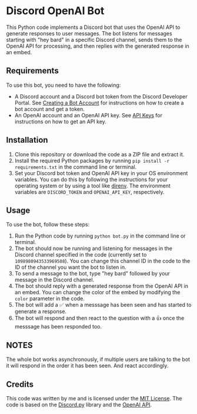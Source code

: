 # Discord OpenAI Bot

This Python code implements a Discord bot that uses the OpenAI API to generate responses to user messages. The bot listens for messages starting with "hey bard" in a specific Discord channel, sends them to the OpenAI API for processing, and then replies with the generated response in an embed.

## Requirements

To use this bot, you need to have the following:

- A Discord account and a Discord bot token from the Discord Developer Portal. See [Creating a Bot Account](https://discordpy.readthedocs.io/en/stable/discord.html#creating-a-bot-account) for instructions on how to create a bot account and get a token.
- An OpenAI account and an OpenAI API key. See [API Keys](https://beta.openai.com/docs/api-reference/authentication/api-keys) for instructions on how to get an API key.

## Installation

1. Clone this repository or download the code as a ZIP file and extract it.
2. Install the required Python packages by running `pip install -r requirements.txt` in the command line or terminal.
3. Set your Discord bot token and OpenAI API key in your OS environment variables. You can do this by following the instructions for your operating system or by using a tool like [direnv](https://direnv.net/). The environment variables are `DISCORD_TOKEN` and `OPENAI_API_KEY`, respectively.

## Usage

To use the bot, follow these steps:

1. Run the Python code by running `python bot.py` in the command line or terminal.
2. The bot should now be running and listening for messages in the Discord channel specified in the code (currently set to `1098980943533969508`). You can change this channel ID in the code to the ID of the channel you want the bot to listen in.
3. To send a message to the bot, type "hey bard" followed by your message in the Discord channel.
4. The bot should reply with a generated response from the OpenAI API in an embed. You can change the color of the embed by modifying the `color` parameter in the code.
5. The bot will add a ✅ when a messsage has been seen and has started to generate a response.
6. The bot will respond and then react to the question with a 👍 once the messsage has been responded too.

## NOTES

The whole bot works asynchronously, if multiple users are talking to the bot it will respond in the order it has been seen. And react accordingly. 

## Credits

This code was written by me and is licensed under the [MIT License](https://opensource.org/licenses/MIT). The code is based on the [Discord.py](https://github.com/Rapptz/discord.py) library and the [OpenAI API](https://beta.openai.com/docs/api-reference/introduction).
